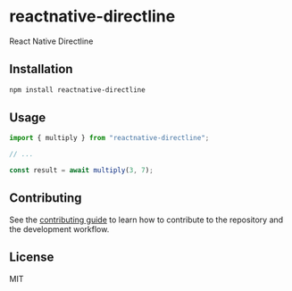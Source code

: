 # reactnative-directline

React Native Directline

## Installation

```sh
npm install reactnative-directline
```

## Usage

```js
import { multiply } from "reactnative-directline";

// ...

const result = await multiply(3, 7);
```

## Contributing

See the [contributing guide](CONTRIBUTING.md) to learn how to contribute to the repository and the development workflow.

## License

MIT
